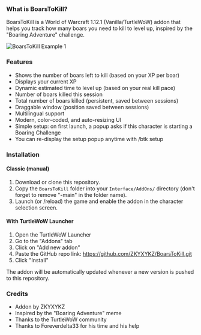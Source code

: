 ### What is BoarsToKill?
BoarsToKill is a World of Warcraft 1.12.1 (Vanilla/TurtleWoW) addon that helps you track how many boars you need to kill to level up, inspired by the "Boaring Adventure" challenge.

![BoarsToKill Example 1](https://i.imgur.com/J84aYTg.png)

### Features
- Shows the number of boars left to kill (based on your XP per boar)
- Displays your current XP
- Dynamic estimated time to level up (based on your real kill pace)
- Number of boars killed this session
- Total number of boars killed (persistent, saved between sessions)
- Draggable window (position saved between sessions)
- Multilingual support
- Modern, color-coded, and auto-resizing UI
- Simple setup: on first launch, a popup asks if this character is starting a Boaring Challenge
- You can re-display the setup popup anytime with /btk setup

### Installation
#### Classic (manual)
1. Download or clone this repository.
2. Copy the `BoarsToKill` folder into your `Interface/AddOns/` directory (don't forget to remove "-main" in the folder name).
3. Launch (or /reload) the game and enable the addon in the character selection screen.

#### With TurtleWoW Launcher
1. Open the TurtleWoW Launcher
2. Go to the "Addons" tab
3. Click on "Add new addon"
4. Paste the GitHub repo link: https://github.com/ZKYXYKZ/BoarsToKill.git
5. Click "Install"

The addon will be automatically updated whenever a new version is pushed to this repository.


### Credits
- Addon by ZKYXYKZ
- Inspired by the "Boaring Adventure" meme
- Thanks to the TurtleWoW community
- Thanks to Foreverdelta33 for his time and his help